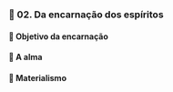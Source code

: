 ### 📑 02. Da encarnação dos espíritos
#### 📃 Objetivo da encarnação
#### 📃 A alma
#### 📃 Materialismo
